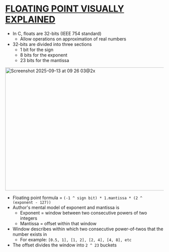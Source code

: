 # [FLOATING POINT VISUALLY EXPLAINED](https://fabiensanglard.net/floating_point_visually_explained/)
* In C, floats are 32-bits (IEEE 754 standard)
  * Allow operations on approximation of real numbers
* 32-bits are divided into three sections
  * 1 bit for the sign
  * 8 bits for the exponent
  * 23 bits for the mantissa
 
<img width="1880" height="390" alt="Screenshot 2025-09-13 at 09 26 03@2x" src="https://github.com/user-attachments/assets/66f999ed-4753-42c3-8ccc-fb8294c7ec1f" />

* Floating point formula = `(-1 ^ sign bit) * 1.mantissa * (2 ^ (exponent - 127))`
* Author's mental model of exponent and mantissa is
  * Exponent = window between two consecutive powers of two integers
  * Mantissa = offset within that window
* Window describes within which two consecutive power-of-twos that the number exists in
  * For example: `[0.5, 1], [1, 2], [2, 4], [4, 8], etc`
* The offset divides the window into `2 ^ 23` buckets
